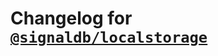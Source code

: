 # Changelog for [`@signaldb/localstorage`](https://www.npmjs.com/package/@signaldb/localstorage)

<!--@include: ../../../packages/storage-adapters/localstorage/CHANGELOG.md{10,}-->
